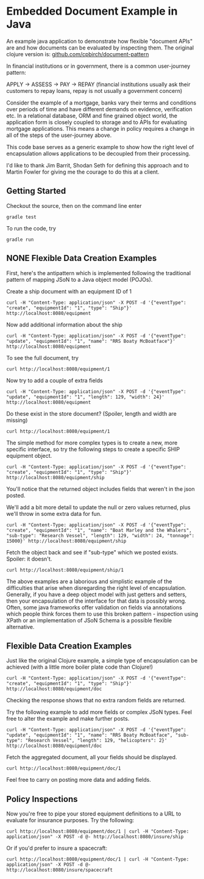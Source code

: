 # Embedded Document Example in Java
An example java application to demonstrate how flexible "document APIs" are and how documents can be evaluated by inspecting them. The original clojure version is: [github.com/cpbirch/document-pattern](https://github.com/cpbirch/document-pattern)

In financial institutions or in government, there is a common user-journey pattern:

APPLY -> ASSESS -> PAY -> REPAY (financial institutions usually ask their customers to repay loans, repay is not usually a government concern)

Consider the example of a mortgage, banks vary their terms and conditions over periods of time and have different demands on evidence, verification etc.  In a relational database, ORM and fine grained object world, the application form is closely coupled to storage and to APIs for evaluating mortgage applications.  This means a change in policy requires a change in all of the steps of the user-journey above.

This code base serves as a generic example to show how the right level of encapsulation allows applications to be decoupled from their processing.

I'd like to thank Jim Barrit, Shodan Seth for defining this approach and to Martin Fowler for giving me the courage to do this at a client.

## Getting Started

Checkout the source, then on the command line enter

    gradle test

To run the code, try

    gradle run

## NONE Flexible Data Creation Examples

First, here's the antipattern which is implemented following the traditional pattern of mapping JSoN to a Java object model (POJOs).

Create a ship document with an equipment ID of 1

    curl -H "Content-Type: application/json" -X POST -d '{"eventType": "create", "equipmentId": "1", "type": "Ship"}' http://localhost:8080/equipment


Now add additional information about the ship

    curl -H "Content-Type: application/json" -X POST -d '{"eventType": "update", "equipmentId": "1", "name": "RRS Boaty McBoatface"}' http://localhost:8080/equipment

To see the full document, try

    curl http://localhost:8080/equipment/1

Now try to add a couple of extra fields

    curl -H "Content-Type: application/json" -X POST -d '{"eventType": "update", "equipmentId": "1", "length": 129, "width": 24}' http://localhost:8080/equipment

Do these exist in the store document?  (Spoiler, length and width are missing)

    curl http://localhost:8080/equipment/1

The simple method for more complex types is to create a new, more specific interface, so try the following steps to create a specific SHIP equipment object.

    curl -H "Content-Type: application/json" -X POST -d '{"eventType": "create", "equipmentId": "1", "type": "Ship"}' http://localhost:8080/equipment/ship

You'll notice that the returned object includes fields that weren't in the json posted.

We'll add a bit more detail to update the null or zero values returned, plus we'll throw in some extra data for fun.

    curl -H "Content-Type: application/json" -X POST -d '{"eventType": "create", "equipmentId": "1", "name": "Boat Marley and the Whalers", "sub-type": "Research Vessel", "length": 129, "width": 24, "tonnage": 15000}' http://localhost:8080/equipment/ship

Fetch the object back and see if "sub-type" which we posted exists.  Spoiler: it doesn't.

    curl http://localhost:8080/equipment/ship/1

The above examples are a laborious and simplistic example of the difficulties that arise when disregarding the right level of encapsulation.  Generally, if you have a deep object model with just getters and setters, then your encapsulation of the interface for that data is possibly wrong.  Often, some java frameworks offer validation on fields via annotations which people think forces them to use this broken pattern - inspection using XPath or an implementation of JSoN Schema is a possible flexible alternative.


## Flexible Data Creation Examples

Just like the original Clojure example, a simple type of encapsulation can be achieved (with a little more boiler plate code than Clojure!)

    curl -H "Content-Type: application/json" -X POST -d '{"eventType": "create", "equipmentId": "1", "type": "Ship"}' http://localhost:8080/equipment/doc

Checking the response shows that no extra random fields are returned.

Try the following example to add more fields or complex JSoN types.  Feel free to alter the example and make further posts.

    curl -H "Content-Type: application/json" -X POST -d '{"eventType": "update", "equipmentId": "1", "name": "RRS Boaty McBoatface", "sub-type": "Research Vessel", "length": 129, "helicopters": 2}' http://localhost:8080/equipment/doc

Fetch the aggregated document, all your fields should be displayed.

    curl http://localhost:8080/equipment/doc/1

Feel free to carry on posting more data and adding fields.


## Policy Inspections

Now you're free to pipe your stored equipment definitions to a URL to evaluate for insurance purposes.  Try the following:

    curl http://localhost:8080/equipment/doc/1 | curl -H "Content-Type: application/json" -X POST -d @- http://localhost:8080/insure/ship

Or if you'd prefer to insure a spacecraft:

    curl http://localhost:8080/equipment/doc/1 | curl -H "Content-Type: application/json" -X POST -d @- http://localhost:8080/insure/spacecraft

